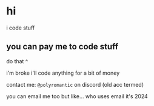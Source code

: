 # hi

i code stuff

## you can pay me to code stuff

do that ^

i'm broke i'll code anything for a bit of money

contact me: `@polyromantic` on discord (old acc termed)

you can email me too but like... who uses email it's 2024
